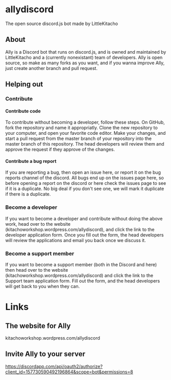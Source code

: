 # allydiscord
The open source discord.js bot made by LittleKitacho

## About
Ally is a Discord bot that runs on discord.js, and is owned and maintained by LittleKitacho and a (currently nonexistant) team of developers.  Ally is open source, so make as many forks as you want, and if you wanna improve Ally, just create another branch and pull request.

## Helping out
### Contribute
#### Contribute code
To contribute without becoming a developer, follow these steps.  On GitHub, fork the repository and name it appropriatly.  Clone the new repository to your computer, and open your favorite code editor.  Make your changes, and start a pull request from the master branch of your repository into the master branch of this repository.  The head developers will review them and approve the request if they approve of the changes.
#### Contribute a bug report
If you are reporting a bug, then open an issue here, or report it on the bug reports channel of the discord.  All bugs end up on the issues page here, so before opening a report on the discord or here check the issues page to see if it is a duplicate.  No big deal if you don't see one, we will mark it duplicate if there is a duplicate.
### Become a developer
If you want to become a developer and contribute without doing the above work, head over to the website (kitachoworkshop.wordpress.com/allydiscord), and click the link to the developer application form.  Once you fill out the form, the head developers will review the applications and email you back once we discuss it.
### Become a support member
If you want to become a support member (both in the Discord and here) then head over to the website (kitachoworkshop.wordpress.com/allydiscord) and click the link to the Support team application form.  Fill out the form, and the head developers will get back to you when they can.

# Links
## The website for Ally
kitachoworkshop.wordpress.com/allydiscord
## Invite Ally to your server
https://discordapp.com/api/oauth2/authorize?client_id=157730590492196864&scope=bot&permissions=8
